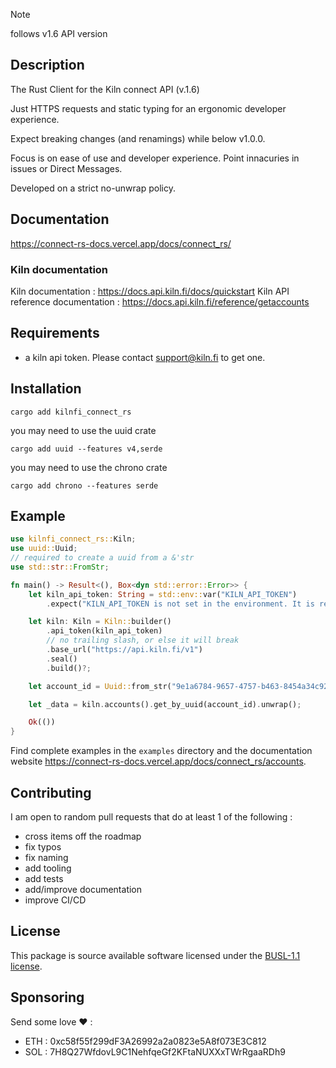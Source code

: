 > [!NOTE]
> follows v1.6 API version

## Description

The Rust Client for the Kiln connect API (v.1.6)

Just HTTPS requests and static typing for an ergonomic developer experience.

Expect breaking changes (and renamings) while below v1.0.0.

Focus is on ease of use and developer experience. Point innacuries in issues or Direct Messages.

Developed on a strict no-unwrap policy.

## Documentation

https://connect-rs-docs.vercel.app/docs/connect_rs/

### Kiln documentation
Kiln documentation : https://docs.api.kiln.fi/docs/quickstart
Kiln API reference documentation : https://docs.api.kiln.fi/reference/getaccounts

## Requirements

- a kiln api token. Please contact support@kiln.fi to get one.

## Installation

```shell
cargo add kilnfi_connect_rs
```

you may need to use the uuid crate

```shell
cargo add uuid --features v4,serde
```
you may need to use the chrono crate

```shell
cargo add chrono --features serde
```


## Example
```rs
use kilnfi_connect_rs::Kiln;
use uuid::Uuid;
// required to create a uuid from a &'str
use std::str::FromStr;

fn main() -> Result<(), Box<dyn std::error::Error>> {
    let kiln_api_token: String = std::env::var("KILN_API_TOKEN")
        .expect("KILN_API_TOKEN is not set in the environment. It is required.");

    let kiln: Kiln = Kiln::builder()
        .api_token(kiln_api_token)
        // no trailing slash, or else it will break
        .base_url("https://api.kiln.fi/v1")
        .seal()
        .build()?;

    let account_id = Uuid::from_str("9e1a6784-9657-4757-b463-8454a34c92b4").unwrap();

    let _data = kiln.accounts().get_by_uuid(account_id).unwrap();

    Ok(())
}
```

Find complete examples in the `examples` directory and the documentation website https://connect-rs-docs.vercel.app/docs/connect_rs/accounts.

## Contributing

I am open to random pull requests that do at least 1 of the following :
- cross items off the roadmap
- fix typos
- fix naming
- add tooling
- add tests
- add/improve documentation
- improve CI/CD

## License

This package is source available software licensed under the [BUSL-1.1 license](https://github.com/Neal-C/kilnfi_connect_rs/blob/main/LICENSE).

## Sponsoring

Send some love ❤️ : 
- ETH : 0xc58f55f299dF3A26992a2a0823e5A8f073E3C812
- SOL : 7H8Q27WfdovL9C1NehfqeGf2KFtaNUXXxTWrRgaaRDh9